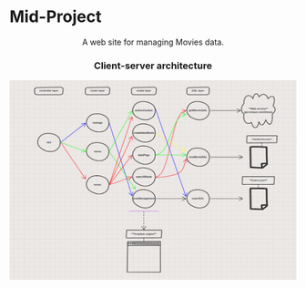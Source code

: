 # Mid-Project
<p align="center">
A web site for managing Movies data.
  </p>

<h3 align="center">
 Client-server architecture
  </h3>
<p align="center">
<img src="./architectureServer.png" width="600" height="350">
  </p>
